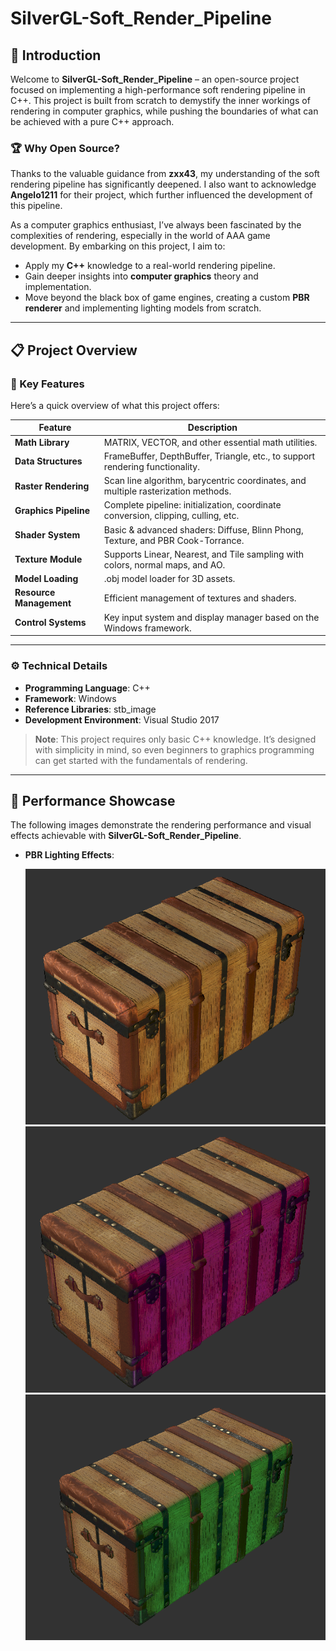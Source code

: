 # SilverGL-Soft_Render_Pipeline

## 🌟 Introduction

Welcome to **SilverGL-Soft_Render_Pipeline** – an open-source project focused on implementing a high-performance soft rendering pipeline in C++. This project is built from scratch to demystify the inner workings of rendering in computer graphics, while pushing the boundaries of what can be achieved with a pure C++ approach. 

### 🏆 Why Open Source?

Thanks to the valuable guidance from **zxx43**, my understanding of the soft rendering pipeline has significantly deepened. I also want to acknowledge **Angelo1211** for their project, which further influenced the development of this pipeline.

As a computer graphics enthusiast, I’ve always been fascinated by the complexities of rendering, especially in the world of AAA game development. By embarking on this project, I aim to:

- Apply my **C++** knowledge to a real-world rendering pipeline.
- Gain deeper insights into **computer graphics** theory and implementation.
- Move beyond the black box of game engines, creating a custom **PBR renderer** and implementing lighting models from scratch.

---

## 📋 Project Overview

### 📍 Key Features

Here’s a quick overview of what this project offers:

| **Feature**                          | **Description**                                                                 |
|--------------------------------------|---------------------------------------------------------------------------------|
| **Math Library**                     | MATRIX, VECTOR, and other essential math utilities.                              |
| **Data Structures**                  | FrameBuffer, DepthBuffer, Triangle, etc., to support rendering functionality.   |
| **Raster Rendering**                 | Scan line algorithm, barycentric coordinates, and multiple rasterization methods.|
| **Graphics Pipeline**                | Complete pipeline: initialization, coordinate conversion, clipping, culling, etc.|
| **Shader System**                    | Basic & advanced shaders: Diffuse, Blinn Phong, Texture, and PBR Cook-Torrance.  |
| **Texture Module**                   | Supports Linear, Nearest, and Tile sampling with colors, normal maps, and AO.   |
| **Model Loading**                    | .obj model loader for 3D assets.                                                 |
| **Resource Management**              | Efficient management of textures and shaders.                                    |
| **Control Systems**                  | Key input system and display manager based on the Windows framework.            |

---

### ⚙️ Technical Details

- **Programming Language**: C++
- **Framework**: Windows
- **Reference Libraries**: stb_image
- **Development Environment**: Visual Studio 2017

> **Note**: This project requires only basic C++ knowledge. It’s designed with simplicity in mind, so even beginners to graphics programming can get started with the fundamentals of rendering.

---

## 📸 Performance Showcase

The following images demonstrate the rendering performance and visual effects achievable with **SilverGL-Soft_Render_Pipeline**.

- **PBR Lighting Effects**:

    ![PBR Wooden Box 1](https://github.com/OneSilverBullet/SilverGL-Soft_Render_Pipline/blob/master/Output/Res0.png)
    ![PBR Wooden Box 2](https://github.com/OneSilverBullet/SilverGL-Soft_Render_Pipline/blob/master/Output/Res1.png)
    ![PBR Wooden Box 3](https://github.com/OneSilverBullet/SilverGL-Soft_Render_Pipline/blob/master/Output/Res2.png)

